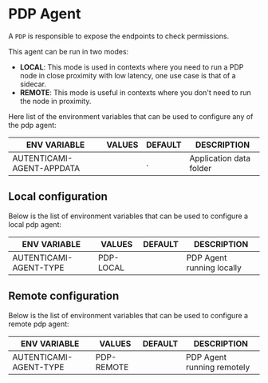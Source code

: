 # PDP Agent

A `PDP` is responsible to expose the endpoints to check permissions.

This agent can be run in two modes:

- **LOCAL**: This mode is used in contexts where you need to run a PDP node in close proximity with low latency, one use case is that of a sidecar.
- **REMOTE**: This mode is useful in contexts where you don't need to run the node in proximity.

Here list of the environment variables that can be used to configure any of the pdp agent:

| ENV VARIABLE              | VALUES    | DEFAULT | DESCRIPTION               |
|---------------------------|-----------|---------|---------------------------|
| AUTENTICAMI-AGENT-APPDATA |           | .       | Application data folder   |

## Local configuration

Below is the list of environment variables that can be used to configure a local pdp agent:

| ENV VARIABLE              | VALUES    | DEFAULT | DESCRIPTION               |
|---------------------------|-----------|---------|---------------------------|
| AUTENTICAMI-AGENT-TYPE    | PDP-LOCAL |         | PDP Agent running locally |

## Remote configuration

Below is the list of environment variables that can be used to configure a remote pdp agent:

| ENV VARIABLE              | VALUES     | DEFAULT | DESCRIPTION                |
|---------------------------|------------|---------|----------------------------|
| AUTENTICAMI-AGENT-TYPE    | PDP-REMOTE |         | PDP Agent running remotely |
